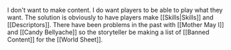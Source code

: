I don't want to make content. I do want players to be able to play what they want. The solution is obviously to have players make [[Skills|Skills]] and [[Descriptors]]. There have been problems in the past with [[Mother May I]] and [[Candy Bellyache]] so the storyteller be making a list of [[Banned Content]] for the [[World Sheet]].